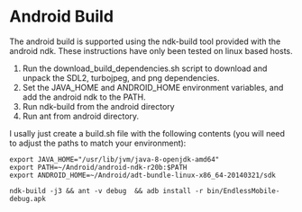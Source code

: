 # Android Build
The android build is supported using the ndk-build tool provided with the android ndk. These instructions have only been tested on linux based hosts. 

1. Run the download_build_dependencies.sh script to download and unpack the SDL2, turbojpeg, and png dependencies.
2. Set the JAVA_HOME and ANDROID_HOME environment variables, and add the android ndk to the PATH.
3. Run ndk-build from the android directory
4. Run ant from android directory. 

I usally just create a build.sh file with the following contents (you will need to adjust the paths to match your environment):
```
export JAVA_HOME="/usr/lib/jvm/java-8-openjdk-amd64"
export PATH=~/Android/android-ndk-r20b:$PATH
export ANDROID_HOME=~/Android/adt-bundle-linux-x86_64-20140321/sdk

ndk-build -j3 && ant -v debug  && adb install -r bin/EndlessMobile-debug.apk
```

